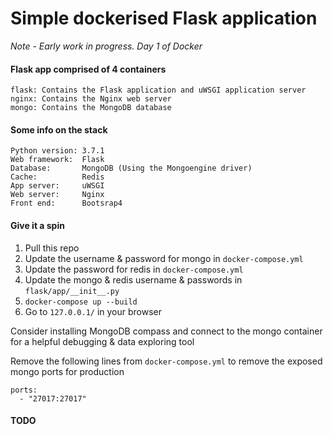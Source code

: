 # Simple dockerised Flask application

*Note - Early work in progress. Day 1 of Docker*

#### Flask app comprised of 4 containers

```
flask: Contains the Flask application and uWSGI application server
nginx: Contains the Nginx web server
mongo: Contains the MongoDB database
```

#### Some info on the stack

```
Python version: 3.7.1
Web framework:  Flask
Database:       MongoDB (Using the Mongoengine driver)
Cache:          Redis
App server:     uWSGI
Web server:     Nginx
Front end:      Bootsrap4
```

#### Give it a spin

1. Pull this repo
2. Update the username & password for mongo in `docker-compose.yml`
3. Update the password for redis in `docker-compose.yml`
4. Update the mongo & redis username & passwords in `flask/app/__init__.py`
5. `docker-compose up --build`
6. Go to `127.0.0.1/` in your browser

Consider installing MongoDB compass and connect to the mongo container for a helpful debugging & data exploring tool

Remove the following lines from `docker-compose.yml` to remove the exposed mongo ports for production

```
ports:
  - "27017:27017"
```

#### TODO

